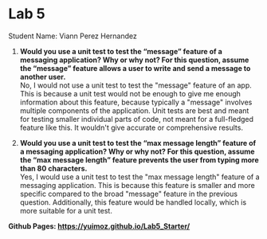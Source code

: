 # Lab 5
Student Name: Viann Perez Hernandez

1) **Would you use a unit test to test the “message” feature of a messaging application? Why or why not? For this question, assume the “message” feature allows a user to write and send a message to another user.**  
No, I would not use a unit test to test the "message" feature of an app. This is because a unit test would not be enough to give me enough information about this feature, because typically a "message" involves multiple components of the application. Unit tests are best and meant for testing smaller individual parts of code, not meant for a full-fledged feature like this. It wouldn't give accurate or comprehensive results.

2) **Would you use a unit test to test the “max message length” feature of a messaging application? Why or why not? For this question, assume the “max message length” feature prevents the user from typing more than 80 characters.**  
Yes, I would use a unit test to test the "max message length" feature of a messaging application. This is because this feature is smaller and more specific compared to the broad "message" feature in the previous question. Additionally, this feature would be handled locally, which is more suitable for a unit test. 

**Github Pages: https://yuimoz.github.io/Lab5_Starter/**

